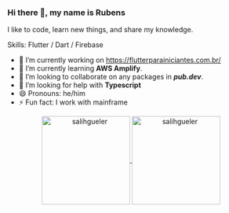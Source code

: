 ### Hi there 👋, my name is Rubens

I like to code, learn new things, and share my knowledge.

Skills: Flutter / Dart / Firebase 

- 🔭 I’m currently working on https://flutterparainiciantes.com.br/
- 🌱 I’m currently learning **AWS Amplify**. 
- 👯 I’m looking to collaborate on any packages in ***pub.dev***. 
- 🤔 I’m looking for help with **Typescript** 
- 😄 Pronouns: he/him 
- ⚡ Fun fact: I work with mainframe 

<p align="center">
<a href="https://github.com/rubensdemelo">
  <img height="180em" align="center" src="https://github-readme-stats.vercel.app/api?username=rubensdemelo&show_icons=true&locale=en&theme=algolia&include_all_commits=true&count_private=true" alt="salihgueler"/>
  <img height="180em" align="center" src="https://github-readme-stats.vercel.app/api/top-langs?username=rubensdemelo&show_icons=true&locale=en&layout=compact&langs_count=8&theme=algolia" alt="salihgueler"/>
</a>
</p>
